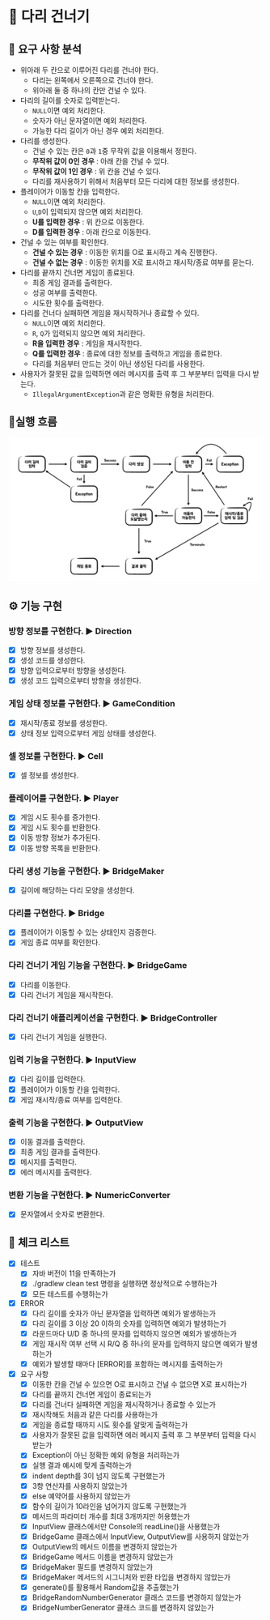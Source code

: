 # 🌉 다리 건너기

## 📝 요구 사항 분석

- 위아래 두 칸으로 이루어진 다리를 건너야 한다.
    - 다리는 왼쪽에서 오른쪽으로 건너야 한다.
    - 위아래 둘 중 하나의 칸만 건널 수 있다.
- 다리의 길이를 숫자로 입력받는다.
    - `NULL`이면 예외 처리한다.
    - 숫자가 아닌 문자열이면 예외 처리한다.
    - 가능한 다리 길이가 아닌 경우 예외 처리한다.
- 다리를 생성한다.
    - 건널 수 있는 칸은 `0`과 `1`중 무작위 값을 이용해서 정한다.
    - **무작위 값이 0인 경우** : 아래 칸을 건널 수 있다.
    - **무작위 값이 1인 경우** : 위 칸을 건널 수 있다.
    - 다리를 재사용하기 위해서 처음부터 모든 다리에 대한 정보를 생성한다.
- 플레이어가 이동할 칸을 입력한다.
    - `NULL`이면 예외 처리한다.
    - `U`,`D`이 입력되지 않으면 예외 처리한다.
    - **U를 입력한 경우** : 위 칸으로 이동한다.
    - **D를 입력한 경우** : 아래 칸으로 이동한다.
- 건널 수 있는 여부를 확인한다.
    - **건널 수 있는 경우** : 이동한 위치를 O로 표시하고 계속 진행한다.
    - **건널 수 없는 경우** : 이동한 위치를 X로 표시하고 재시작/종료 여부를 묻는다.
- 다리를 끝까지 건너면 게임이 종료된다.
    - 최종 게임 결과를 출력한다.
    - 성공 여부를 출력한다.
    - 시도한 횟수를 출력한다.
- 다리를 건너다 실패하면 게임을 재시작하거나 종료할 수 있다.
    - `NULL`이면 예외 처리한다.
    - `R`, `Q`가 입력되지 않으면 예외 처리한다.
    - **R을 입력한 경우** : 게임을 재시작한다.
    - **Q를 입력한 경우** : 종료에 대한 정보를 출력하고 게임을 종료한다.
    - 다리를 처음부터 만드는 것이 아닌 생성된 다리를 사용한다.
- 사용자가 잘못된 값을 입력하면 에러 메시지를 출력 후 그 부분부터 입력을 다시 받는다.
    - `IllegalArgumentException`과 같은 명확한 유형을 처리한다.

## 🌊실행 흐름

![flow](./flow.jpeg)

## ⚙️ 기능 구현

### 방향 정보를 구현한다. ▶️ Direction

- [x] 방향 정보를 생성한다.
- [x] 생성 코드를 생성한다.
- [x] 방향 입력으로부터 방향을 생성한다.
- [x] 생성 코드 입력으로부터 방향을 생성한다.

### 게임 상태 정보를 구현한다. ▶️ GameCondition

- [x] 재시작/종료 정보를 생성한다.
- [x] 상태 정보 입력으로부터 게임 상태를 생성한다.

### 셀 정보를 구현한다. ▶️ Cell

- [x] 셀 정보를 생성한다.

### 플레이어를 구현한다. ▶️ Player

- [x] 게임 시도 횟수를 증가한다.
- [x] 게임 시도 횟수를 반환한다.
- [x] 이동 방향 정보가 추가된다.
- [x] 이동 방향 목록을 반환한다.

### 다리 생성 기능을 구현한다. ▶️ BridgeMaker

- [x] 길이에 해당하는 다리 모양을 생성한다.

### 다리를 구현한다. ▶️ Bridge

- [x] 플레이어가 이동할 수 있는 상태인지 검증한다.
- [x] 게임 종료 여부를 확인한다.

### 다리 건너기 게임 기능을 구현한다. ▶️ BridgeGame

- [x] 다리를 이동한다.
- [x] 다리 건너기 게임을 재시작한다.

### 다리 건너기 애플리케이션을 구현한다. ▶️ BridgeController

- [x] 다리 건너기 게임을 실행한다.

### 입력 기능을 구현한다. ▶️ InputView

- [x] 다리 길이를 입력한다.
- [x] 플레이어가 이동할 칸을 입력한다.
- [x] 게임 재시작/종료 여부를 입력한다.

### 출력 기능을 구현한다. ▶️ OutputView

- [x] 이동 결과를 출력한다.
- [x] 최종 게임 결과를 출력한다.
- [x] 메시지를 출력한다.
- [x] 에러 메시지를 출력한다.

### 변환 기능을 구현한다. ▶️ NumericConverter

- [x] 문자열에서 숫자로 변환한다.

## 🔎 체크 리스트

- [x] 테스트
    - [x] 자바 버전이 11을 만족하는가
    - [x] ./gradlew clean test 명령을 실행하면 정상적으로 수행하는가
    - [x] 모든 테스트를 수행하는가
- [x] ERROR
    - [x] 다리 길이를 숫자가 아닌 문자열을 입력하면 예외가 발생하는가
    - [x] 다리 길이를 3 이상 20 이하의 숫자를 입력하면 예외가 발생하는가
    - [x] 라운드마다 U/D 중 하나의 문자를 입력하지 않으면 예외가 발생하는가
    - [x] 게임 재시작 여부 선택 시 R/Q 중 하나의 문자를 입력하지 않으면 예외가 발생하는가
    - [x] 예외가 발생할 때마다 [ERROR]를 포함하는 메시지를 출력하는가
- [x] 요구 사항
    - [x] 이동한 칸을 건널 수 있으면 O로 표시하고 건널 수 없으면 X로 표시하는가
    - [x] 다리를 끝까지 건너면 게임이 종료되는가
    - [x] 다리를 건너다 실패하면 게임을 재시작하거나 종료할 수 있는가
    - [x] 재시작해도 처음과 같은 다리를 사용하는가
    - [x] 게임을 종료할 때까지 시도 횟수를 알맞게 출력하는가
    - [x] 사용자가 잘못된 값을 입력하면 에러 메시지 출력 후 그 부분부터 입력을 다시 받는가
    - [x] Exception이 아닌 정확한 예외 유형을 처리하는가
    - [x] 실행 결과 예시에 맞게 출력하는가
    - [x] indent depth를 3이 넘지 않도록 구현했는가
    - [x] 3항 연산자를 사용하지 않았는가
    - [x] else 예약어를 사용하지 않았는가
    - [x] 함수의 길이가 10라인을 넘어가지 않도록 구현했는가
    - [x] 메서드의 파라미터 개수를 최대 3개까지만 허용했는가
    - [x] InputView 클래스에서만 Console의 readLine()을 사용했는가
    - [x] BridgeGame 클래스에서 InputView, OutputView를 사용하지 않았는가
    - [x] OutputView의 메서드 이름을 변경하지 않았는가
    - [x] BridgeGame 메서드 이름을 변경하지 않았는가
    - [x] BridgeMaker 필드를 변경하지 않았는가
    - [x] BridgeMaker 메서드의 시그니처와 반환 타입을 변경하지 않았는가
    - [x] generate()를 활용해서 Random값을 추출했는가
    - [x] BridgeRandomNumberGenerator 클래스 코드를 변경하지 않았는가
    - [x] BridgeNumberGenerator 클래스 코드를 변경하지 않았는가